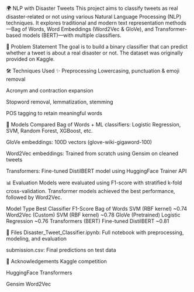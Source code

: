 🌍 NLP with Disaster Tweets
This project aims to classify tweets as real disaster-related or not using various Natural Language Processing (NLP) techniques. It explores traditional and modern text representation methods—Bag of Words, Word Embeddings (Word2Vec & GloVe), and Transformer-based models (BERT)—with multiple classifiers.

📌 Problem Statement
The goal is to build a binary classifier that can predict whether a tweet is about a real disaster or not. The dataset was originally provided on Kaggle.

🛠️ Techniques Used
✨ Preprocessing
Lowercasing, punctuation & emoji removal

Acronym and contraction expansion

Stopword removal, lemmatization, stemming

POS tagging to retain meaningful words

🧠 Models Compared
Bag of Words + ML classifiers: Logistic Regression, SVM, Random Forest, XGBoost, etc.

GloVe embeddings: 100D vectors (glove-wiki-gigaword-100)

Word2Vec embeddings: Trained from scratch using Gensim on cleaned tweets

Transformers: Fine-tuned DistilBERT model using HuggingFace Trainer API

📊 Evaluation
Models were evaluated using F1-score with stratified k-fold cross-validation. Transformer models achieved the best performance, followed by Word2Vec.

Model Type	Best Classifier	F1-Score
Bag of Words	SVM (RBF kernel)	~0.74
Word2Vec (Custom)	SVM (RBF kernel)	~0.78
GloVe (Pretrained)	Logistic Regression	~0.76
Transformers (BERT)	Fine-tuned DistilBERT	~0.81

📁 Files
Disaster_Tweet_Classifier.ipynb: Full notebook with preprocessing, modeling, and evaluation

submission.csv: Final predictions on test data

🧾 Acknowledgements
Kaggle competition

HuggingFace Transformers

Gensim Word2Vec

